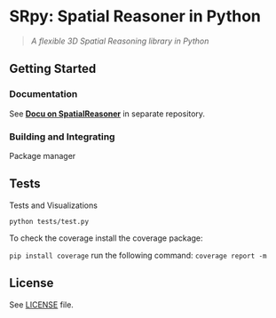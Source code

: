 # SRpy: Spatial Reasoner in Python

> _A flexible 3D Spatial Reasoning library in Python_

## Getting Started

### Documentation

See [__Docu on SpatialReasoner__](https://github.com/metason/SpatialReasoner) in separate repository.

### Building and Integrating

Package manager

## Tests

Tests and Visualizations

``` python tests/test.py ```

To check the coverage install the coverage package: 

``` pip install coverage ```
run the following command: 
``` coverage report -m ``` 



## License

See [LICENSE](LICENSE) file.


